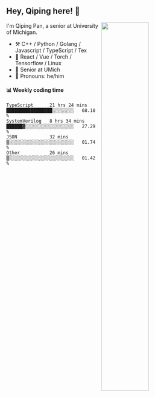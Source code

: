 

## Hey, Qiping here! :wave:

[<img align="right" width="50%" src="https://github-readme-stats.vercel.app/api?username=ppppqp&theme=dark&show_icons=true">](https://metrics.lecoq.io/ppppqp?template=classic)


I'm Qiping Pan, a senior at University of Michigan.

-   :hammer_and_pick: C++ / Python / Golang / Javascript / TypeScript / Tex
-   :pencil: React / Vue / Torch / Tensorflow / Linux 
-   :seedling: Senior at UMich
-   :man: Pronouns: he/him



#### :bar_chart: Weekly coding time

<!--START_SECTION:waka-->

```text
TypeScript      21 hrs 24 mins  █████████████████░░░░░░░░   68.18 %
SystemVerilog   8 hrs 34 mins   ██████▓░░░░░░░░░░░░░░░░░░   27.29 %
JSON            32 mins         ▒░░░░░░░░░░░░░░░░░░░░░░░░   01.74 %
Other           26 mins         ▒░░░░░░░░░░░░░░░░░░░░░░░░   01.42 %
```

<!--END_SECTION:waka-->
